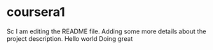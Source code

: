 # coursera1
Sc
I am editing the README file. Adding some more details about the project description.
Hello world
Doing great
